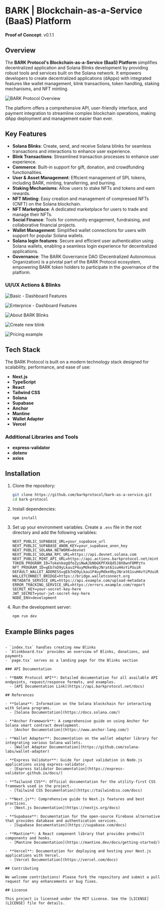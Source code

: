 # BARK | Blockchain-as-a-Service (BaaS) Platform
**Proof of Concept**: v0.1.1

## Overview

The **BARK Protocol's Blockchain-as-a-Service (BaaS) Platform** simplifies decentralized application and Solana Blinks development by providing robust tools and services built on the Solana network. It empowers developers to create decentralized applications (dApps) with integrated features like wallet management, blink transactions, token handling, staking mechanisms, and NFT minting.

![BARK Protocol Overview](.github/images/landing-page.png)

The platform offers a comprehensive API, user-friendly interface, and payment integration to streamline complex blockchain operations, making dApp deployment and management easier than ever.

## Key Features

- **Solana Blinks**: Create, send, and receive Solana blinks for seamless transactions and interactions to enhance user experience.
- **Blink Transactions**: Streamlined transaction processes to enhance user experience.
- **Commerce**: Built-in support for gift, donation, and crowdfunding functionalities.
- **User & Asset Management**: Efficient management of SPL tokens, including BARK, minting, transferring, and burning.
- **Staking Mechanisms**: Allow users to stake NFTs and tokens and earn rewards.
- **NFT Minting**: Easy creation and management of compressed NFTs (CNFT) on the Solana blockchain.
- **NFT Marketplace**: A dedicated marketplace for users to trade and manage their NFTs.
- **Social Finance**: Tools for community engagement, fundraising, and collaborative financial projects.
- **Wallet Management**: Simplified wallet connections for users with support for popular Solana wallets.
- **Solana login features**: Secure and efficient user authentication using Solana wallets, enabling a seamless login experience for decentralized applications.
- **Governance**: The BARK Governance DAO (Decentralized Autonomous Organization) is a pivotal part of the BARK Protocol ecosystem, empowering BARK token holders to participate in the governance of the platform.

### UI/UX Actions & Blinks

![Basic - Dashboard Features](.github/images/basic-dashboard.png)

![Enterprice - Dashboard Features](.github/images/enterprice-blinkboard.png)

![About BARK Blinks](.github/images/about-blinks.png)

![Create new blink](..github/images/create-new-blink.png)

![Pricing example](.github/images/pricing-section.png)

## Tech Stack

The BARK Protocol is built on a modern technology stack designed for scalability, performance, and ease of use:

- **Next.js**
- **TypeScript**
- **React**
- **Tailwind CSS**
- **Solana**
- **Supabase**
- **Anchor**
- **Mantine**
- **Wallet Adapter**
- **Vercel**

### Additional Libraries and Tools

- **express-validator**
- **dotenv**
- **axios**

## Installation

1. Clone the repository:
   ```bash
   git clone https://github.com/barkprotocol/bark-as-a-service.git
   cd bark-protocol
   ```

2. Install dependencies:
   ```bash
   npm install
   ```

3. Set up your environment variables. Create a `.env` file in the root directory and add the following variables:
   ```
   NEXT_PUBLIC_SUPABASE_URL=your_supabase_url
   NEXT_PUBLIC_SUPABASE_ANON_KEY=your_supabase_anon_key
   NEXT_PUBLIC_SOLANA_NETWORK=devnet
   NEXT_PUBLIC_SOLANA_RPC_URL=https://api.devnet.solana.com
   NEXT_PUBLIC_MINT_API_URL=https://api.actions.barkprotocol.net/mint
   TOKEN_PROGRAM_ID=TokenkegQfeZyiNwAJbNbGKPFXkQd5J8X8wnF8MPzYx
   NFT_PROGRAM_ID=gEb7nD9yLkau1P4uyMdke9byJNrat61suH4vYiPUuiR
   DEFAULT_WALLET_ADDRESS=gEb7nD9yLkau1P4uyMdke9byJNrat61suH4vYiPUuiR
   WALLETCONNECT_BRIDGE=https://bridge.walletconnect.org
   METADATA_SERVICE_URL=https://api.example.com/upload-metadata
   ERROR_TRACKING_SERVICE_URL=https://errors.example.com/report
   SECRET_KEY=your-secret-key-here
   JWT_SECRET=your-jwt-secret-key-here
   NODE_ENV=development
   ```

4. Run the development server:
   ```bash
   npm run dev
   ```

## Example Blinks pages

```blinks/

- `index.tsx` handles creating new Blinks
- `blinkboard.tsx` provides an overview of Blinks, donations, and payments
- `page.tsx` serves as a landing page for the Blinks section

### API Documentation

- **BARK Protocol API**: Detailed documentation for all available API endpoints, request/response formats, and examples.
  - [API Documentation Link](https://api.barkprotocol.net/docs)

## References

- **Solana**: Information on the Solana blockchain for interacting with Solana programs.
  - [Solana Documentation](https://docs.solana.com/)

- **Anchor Framework**: A comprehensive guide on using Anchor for Solana smart contract development.
  - [Anchor Documentation](https://www.anchor-lang.com/)

- **Wallet Adapter**: Documentation on the wallet adapter library for integrating various Solana wallets.
  - [Wallet Adapter Documentation](https://github.com/solana-labs/wallet-adapter)

- **Express Validator**: Guide for input validation in Node.js applications using express-validator.
  - [Express Validator Documentation](https://express-validator.github.io/docs/)

- **Tailwind CSS**: Official documentation for the utility-first CSS framework used in the project.
  - [Tailwind CSS Documentation](https://tailwindcss.com/docs)

- **Next.js**: Comprehensive guide to Next.js features and best practices.
  - [Next.js Documentation](https://nextjs.org/docs)

- **Supabase**: Documentation for the open-source Firebase alternative that provides database and authentication services.
  - [Supabase Documentation](https://supabase.com/docs)

- **Mantine**: A React component library that provides prebuilt components and hooks.
  - [Mantine Documentation](https://mantine.dev/docs/getting-started/)

- **Vercel**: Documentation for deploying and hosting your Next.js applications with Vercel.
  - [Vercel Documentation](https://vercel.com/docs)

## Contributing

We welcome contributions! Please fork the repository and submit a pull request for any enhancements or bug fixes.

## License

This project is licensed under the MIT License. See the [LICENSE](LICENSE) file for details.
